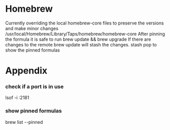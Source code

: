 # Homebrew

Currently overriding the local homebrew-core files to preserve the versions and make minor changes
/usr/local/Homebrew/Library/Taps/homebrew/homebrew-core
After pinning the formula it is safe to run
brew update && brew upgrade
If there are changes to the remote brew update will stash the changes.
stash pop
to show the pinned formulas

# Appendix

### check if a port is in use

lsof -i :2181

### show pinned formulas

brew list --pinned
